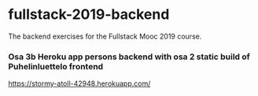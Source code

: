 # fullstack-2019-backend
The backend exercises for the Fullstack Mooc 2019 course.


### Osa 3b Heroku app persons backend with osa 2 static build of Puhelinluettelo frontend

https://stormy-atoll-42948.herokuapp.com/
